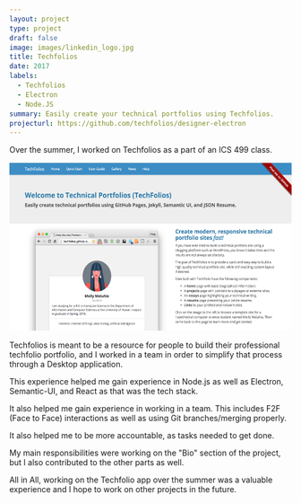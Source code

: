 ```yaml
---
layout: project
type: project
draft: false
image: images/linkedin_logo.jpg
title: Techfolios
date: 2017
labels:
  - Techfolios
  - Electron
  - Node.JS
summary: Easily create your technical portfolios using Techfolios.
projecturl: https://github.com/techfolios/designer-electron
---
```


Over the summer, I worked on Techfolios as a part of an ICS 499 class.

<center>
  <img style="height: 300px;" src="../images/techfolio_body.png"/>
</center>

Techfolios is meant to be a resource for people to build their professional techfolio portfolio, and I worked in a team in order to simplify that process through a Desktop application.

This experience helped me gain experience in Node.js as well as Electron, Semantic-UI, and React as that was the tech stack.

It also helped me gain experience in working in a team. This includes F2F (Face to Face) interactions as well as using Git branches/merging properly. 

It also helped me to be more accountable, as tasks needed to get done.

My main responsibilities were working on the "Bio" section of the project, but I also contributed to the other parts as well.

All in All, working on the Techfolio app over the summer was a valuable experience and I hope to work on other projects in the future.